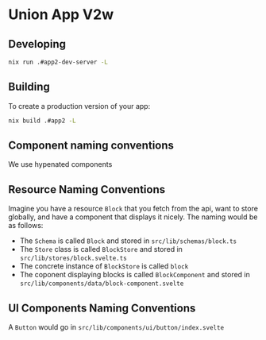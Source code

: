 # Union App V2w

## Developing


```bash
nix run .#app2-dev-server -L
```

## Building

To create a production version of your app:

```bash
nix build .#app2 -L
```

## Component naming conventions

We use hypenated components

## Resource Naming Conventions

Imagine you have a resource `Block` that you fetch from the api, want to store globally, and have a component that displays it nicely. The naming would be as follows:

- The `Schema` is called `Block` and stored in `src/lib/schemas/block.ts`
- The `Store` class is called `BlockStore` and stored in `src/lib/stores/block.svelte.ts`
- The concrete instance of `BlockStore` is called `block`
- The coponent displaying blocks is called `BlockComponent` and stored in `src/lib/components/data/block-component.svelte`

## UI Components Naming Conventions

A `Button` would go in `src/lib/components/ui/button/index.svelte`
